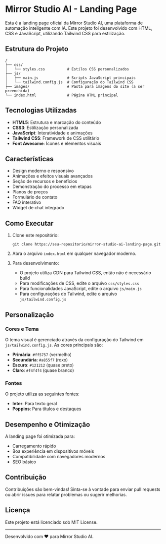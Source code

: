 # Mirror Studio AI - Landing Page

Esta é a landing page oficial da Mirror Studio AI, uma plataforma de automação inteligente com IA. Este projeto foi desenvolvido com HTML, CSS e JavaScript, utilizando Tailwind CSS para estilização.

## Estrutura do Projeto

```
/
├── css/
│   └── styles.css          # Estilos CSS personalizados
├── js/
│   ├── main.js             # Scripts JavaScript principais
│   └── tailwind.config.js  # Configuração do Tailwind CSS
├── images/                 # Pasta para imagens do site (a ser preenchida)
└── index.html              # Página HTML principal
```

## Tecnologias Utilizadas

- **HTML5**: Estrutura e marcação do conteúdo
- **CSS3**: Estilização personalizada
- **JavaScript**: Interatividade e animações
- **Tailwind CSS**: Framework de CSS utilitário
- **Font Awesome**: Ícones e elementos visuais

## Características

- Design moderno e responsivo
- Animações e efeitos visuais avançados
- Seção de recursos e benefícios
- Demonstração do processo em etapas
- Planos de preços
- Formulário de contato
- FAQ interativo
- Widget de chat integrado

## Como Executar

1. Clone este repositório:

   ```
   git clone https://seu-repositorio/mirror-studio-ai-landing-page.git
   ```

2. Abra o arquivo `index.html` em qualquer navegador moderno.

3. Para desenvolvimento:
   - O projeto utiliza CDN para Tailwind CSS, então não é necessário build
   - Para modificações de CSS, edite o arquivo `css/styles.css`
   - Para funcionalidades JavaScript, edite o arquivo `js/main.js`
   - Para configurações do Tailwind, edite o arquivo `js/tailwind.config.js`

## Personalização

### Cores e Tema

O tema visual é gerenciado através da configuração do Tailwind em `js/tailwind.config.js`. As cores principais são:

- **Primária**: `#ff5757` (vermelho)
- **Secundária**: `#a855f7` (roxo)
- **Escuro**: `#121212` (quase preto)
- **Claro**: `#f4f4f4` (quase branco)

### Fontes

O projeto utiliza as seguintes fontes:

- **Inter**: Para texto geral
- **Poppins**: Para títulos e destaques

## Desempenho e Otimização

A landing page foi otimizada para:

- Carregamento rápido
- Boa experiência em dispositivos móveis
- Compatibilidade com navegadores modernos
- SEO básico

## Contribuição

Contribuições são bem-vindas! Sinta-se à vontade para enviar pull requests ou abrir issues para relatar problemas ou sugerir melhorias.

## Licença

Este projeto está licenciado sob MIT License.

---

Desenvolvido com ❤️ para Mirror Studio AI.
